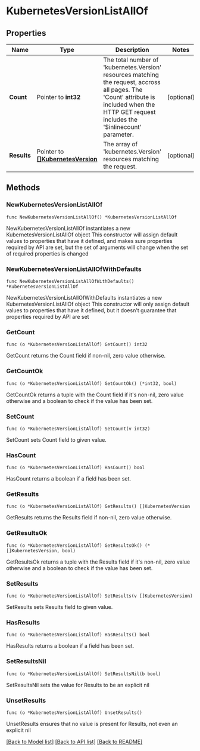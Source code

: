# KubernetesVersionListAllOf

## Properties

Name | Type | Description | Notes
------------ | ------------- | ------------- | -------------
**Count** | Pointer to **int32** | The total number of &#39;kubernetes.Version&#39; resources matching the request, accross all pages. The &#39;Count&#39; attribute is included when the HTTP GET request includes the &#39;$inlinecount&#39; parameter. | [optional] 
**Results** | Pointer to [**[]KubernetesVersion**](KubernetesVersion.md) | The array of &#39;kubernetes.Version&#39; resources matching the request. | [optional] 

## Methods

### NewKubernetesVersionListAllOf

`func NewKubernetesVersionListAllOf() *KubernetesVersionListAllOf`

NewKubernetesVersionListAllOf instantiates a new KubernetesVersionListAllOf object
This constructor will assign default values to properties that have it defined,
and makes sure properties required by API are set, but the set of arguments
will change when the set of required properties is changed

### NewKubernetesVersionListAllOfWithDefaults

`func NewKubernetesVersionListAllOfWithDefaults() *KubernetesVersionListAllOf`

NewKubernetesVersionListAllOfWithDefaults instantiates a new KubernetesVersionListAllOf object
This constructor will only assign default values to properties that have it defined,
but it doesn't guarantee that properties required by API are set

### GetCount

`func (o *KubernetesVersionListAllOf) GetCount() int32`

GetCount returns the Count field if non-nil, zero value otherwise.

### GetCountOk

`func (o *KubernetesVersionListAllOf) GetCountOk() (*int32, bool)`

GetCountOk returns a tuple with the Count field if it's non-nil, zero value otherwise
and a boolean to check if the value has been set.

### SetCount

`func (o *KubernetesVersionListAllOf) SetCount(v int32)`

SetCount sets Count field to given value.

### HasCount

`func (o *KubernetesVersionListAllOf) HasCount() bool`

HasCount returns a boolean if a field has been set.

### GetResults

`func (o *KubernetesVersionListAllOf) GetResults() []KubernetesVersion`

GetResults returns the Results field if non-nil, zero value otherwise.

### GetResultsOk

`func (o *KubernetesVersionListAllOf) GetResultsOk() (*[]KubernetesVersion, bool)`

GetResultsOk returns a tuple with the Results field if it's non-nil, zero value otherwise
and a boolean to check if the value has been set.

### SetResults

`func (o *KubernetesVersionListAllOf) SetResults(v []KubernetesVersion)`

SetResults sets Results field to given value.

### HasResults

`func (o *KubernetesVersionListAllOf) HasResults() bool`

HasResults returns a boolean if a field has been set.

### SetResultsNil

`func (o *KubernetesVersionListAllOf) SetResultsNil(b bool)`

 SetResultsNil sets the value for Results to be an explicit nil

### UnsetResults
`func (o *KubernetesVersionListAllOf) UnsetResults()`

UnsetResults ensures that no value is present for Results, not even an explicit nil

[[Back to Model list]](../README.md#documentation-for-models) [[Back to API list]](../README.md#documentation-for-api-endpoints) [[Back to README]](../README.md)


